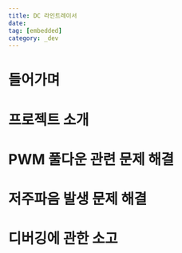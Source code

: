 ```yaml
---
title: DC 라인트레이서
date:
tag: [embedded]
category: _dev
---
```


# 들어가며

# 프로젝트 소개

# PWM 풀다운 관련 문제 해결

# 저주파음 발생 문제 해결

# 디버깅에 관한 소고
